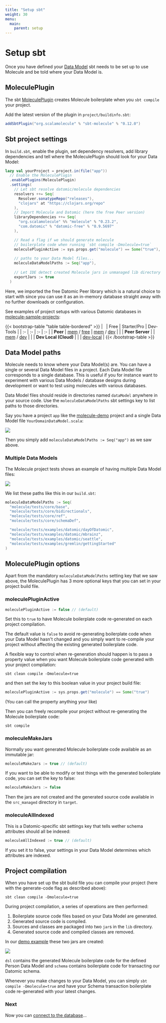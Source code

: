 ```yaml
---
title: "Setup sbt"
weight: 30
menu:
  main:
    parent: setup
---
```


# Setup sbt

Once you have defined your [Data Model](/setup/data-model) sbt needs to be set up to use Molecule and be told where your Data Model is.


## MoleculePlugin

The sbt [MoleculePlugin](https://github.com/scalamolecule/sbt-molecule) creates Molecule boilerplate when you `sbt compile` your project. 

Add the latest version of the plugin in `project/buildinfo.sbt`:

```scala
addSbtPlugin("org.scalamolecule" % "sbt-molecule" % "0.12.0")
```

## Sbt project settings

In `build.sbt`, enable the plugin, set dependency resolvers, add library dependencies and tell where the MoleculePlugin should look for your Data Model:

```scala
lazy val yourProject = project.in(file("app"))
  // Enable the MoleculePlugin
  .enablePlugins(MoleculePlugin)
  .settings(
    // Let sbt resolve datomic/molecule dependencies
    resolvers ++= Seq(
      Resolver.sonatypeRepo("releases"),
      "clojars" at "https://clojars.org/repo" 
    ),
    // Import Molecule and Datomic (here the free Peer version)
    libraryDependencies ++= Seq(
      "org.scalamolecule" %% "molecule" % "0.23.2",
      "com.datomic" % "datomic-free" % "0.9.5697"
    ),

    // Read a flag if we should generate molecule 
    // boilerplate code when running `sbt compile -Dmolecule=true`
    moleculePluginActive := sys.props.get("molecule") == Some("true"),
    
    // paths to your Data Model files...
    moleculeDataModelPaths := Seq("app"),
    
    // Let IDE detect created Molecule jars in unmanaged lib directory
    exportJars := true
  )
```
Here, we imported the free Datomic Peer library which is a natural choice to start with since you can use it as an in-memory database straight away with no further downloads or configuration.

See examples of project setups with various Datomic databases in [molecule-sample-projects](https://github.com/scalamolecule/molecule-sample-projects):

{{< bootstrap-table "table table-bordered" >}}
| &nbsp;                | Free       | Starter/Pro | Dev-Tools |
| :-                    | :-         | :-          | :-        |
| **Peer**              | [mem](https://github.com/scalamolecule/molecule-sample-projects/tree/main/datomic-peer-free-mem) / [free](https://github.com/scalamolecule/molecule-sample-projects/tree/main/datomic-peer-free-free) | [mem](https://github.com/scalamolecule/molecule-sample-projects/tree/main/datomic-peer-pro-mem) / [dev](https://github.com/scalamolecule/molecule-sample-projects/tree/main/datomic-peer-pro-dev)   |           |
| **Peer Server**       |            | [mem](https://github.com/scalamolecule/molecule-sample-projects/tree/main/datomic-peerserver-mem) / [dev](https://github.com/scalamolecule/molecule-sample-projects/tree/main/datomic-peerserver-dev)   |           |
| **Dev Local (Cloud)** |            |             | [dev-local](https://github.com/scalamolecule/molecule-sample-projects/tree/main/datomic-devlocal) |
{{< /bootstrap-table >}}
                      

## Data Model paths

Molecule needs to know where your Data Model(s) are. You can have a single or several Data Model files in a project. Each Data Model file corresponds to a single database. This is useful if you for instance want to experiment with various Data Models / database designs during development or want to test using molecules with various databases.

Data Model files should reside in directories named `dataModel` anywhere in your source code. Use the `moleculeDataModelPaths` sbt settings key to list paths to those directories.

Say you have a project `app` like the [molecule-demo](https://github.com/scalamolecule/molecule-demo) project and a single Data Model file `YourDomainDataModel.scala`:

![](/img/page/setup/setup1.png)

Then you simply add `moleculeDataModelPaths := Seq("app")` as we saw above.

### Multiple Data Models

The Molecule project tests shows an example of having multiple Data Model files:

![](/img/page/setup/setup2.png)

We list these paths like this in our `build.sbt`:

```scala
moleculeDataModelPaths := Seq(
  "molecule/tests/core/base",
  "molecule/tests/core/bidirectionals",
  "molecule/tests/core/ref",
  "molecule/tests/core/schemaDef",

  "molecule/tests/examples/datomic/dayOfDatomic",
  "molecule/tests/examples/datomic/mbrainz",
  "molecule/tests/examples/datomic/seattle",
  "molecule/tests/examples/gremlin/gettingStarted"
)
```




## MoleculePlugin options

Apart from the mandatory `moleculeDataModelPaths` setting key that we saw above, the MoleculePlugin has 3 more optional keys that you can set in your project build file.


### moleculePluginActive

```scala
moleculePluginActive := false // (default)
```

Set this to `true` to have Molecule boilerplate code re-generated on each project compilation.

The default value is `false` to avoid re-generating boilerplate code when your Data Model hasn't changed and you simply want to re-compile your project without affecting the existing generated boilerplate code.

A flexible way to control when re-generation should happen is to pass a property value when you want Molecule boilerplate code generated with your project compilation:

```
sbt clean compile -Dmolecule=true
```

and then set the key to this boolean value in your project build file:

```scala
moleculePluginActive := sys.props.get("molecule") == Some("true")
```
(You can call the property anything your like)

Then you can freely recompile your project without re-generating the Molecule boilerplate code:

```
sbt compile
```

### moleculeMakeJars

Normally you want generated Molecule boilerplate code available as an immutable jar:

```scala
moleculeMakeJars := true // (default)
```



If you want to be able to modify or test things with the generated boilerplate code, you can set the key to false:

```scala
moleculeMakeJars := false
```
Then the jars are not created and the generated source code available in the `src_managed` directory in `target`.


### moleculeAllIndexed

This is a Datomic-specific sbt settings key that tells wether schema attributes should all be indexed:
```scala
moleculeAllIndexed := true // (default)
```
If you set it to false, your settings in your Data Model determines which attributes are indexed.


## Project compilation

When you have set up the sbt build file you can compile your project (here with the generate-code flag as described above):

```
sbt clean compile -Dmolecule=true
```

During project compilation, a series of operations are then performed:

1. Boilerplate source code files based on your Data Model are generated.
2. Generated source code is compiled.
3. Sources and classes are packaged into two `jar`s in the `lib` directory.
4. Generated source code and compiled classes are removed.


In our [demo example](https://github.com/scalamolecule/molecule-demo) these two jars are created:

![](/img/page/setup/setup3.png)

`dsl` contains the generated Molecule boilerplate code for the defined Person Data Model and `schema` contains boilerplate code for transacting our Datomic schema. 

Whenever you make changes to your Data Model, you can simply `sbt compile -Dmolecule=true` and have your Schema transaction boilerplate code re-generated with your latest changes.


### Next

Now you can [connect to the database](/setup/connect)...